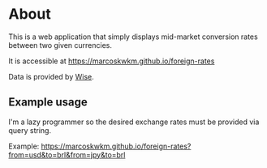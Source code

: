 # About

This is a web application that simply displays mid-market conversion rates 
between two given currencies.

It is accessible at https://marcoskwkm.github.io/foreign-rates

Data is provided by [Wise](https://wise.com).

## Example usage

I'm a lazy programmer so the desired exchange rates must be provided via query 
string.

Example: https://marcoskwkm.github.io/foreign-rates?from=usd&to=brl&from=jpy&to=brl
